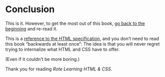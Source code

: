 # Conclusion

This is it. However, to get the most out of this book, [go back to the beginning](#toc-html) and re-read it.

This is a [reference to the HTML specification](https://html.spec.whatwg.org/multipage/introduction.html#how-to-read-this-specification), and you don’t need to read this book “backwards at least once”: The idea is that you will never regret trying to internalize what HTML and CSS have to offer.

(Even if it couldn’t be more boring.)

Thank you for reading _Rote Learning HTML & CSS_.